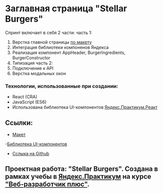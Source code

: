 # Заглавная страница "Stellar Burgers"

Спринт включает в себя 2 части:
часть 1:
1. Верстка главной страницы [по макету](https://www.figma.com/file/Z8DHldjVbvhQXtrkmJR8CU/React-%2F-%D0%9F%D1%80%D0%BE%D0%B5%D0%BA%D1%82%D0%BD%D1%8B%D0%B5-%D0%B7%D0%B0%D0%B4%D0%B0%D1%87%D0%B8-(3-%D0%BC%D0%B5%D1%81%D1%8F%D1%86%D0%B0)?node-id=0%3A1)
2. Интеграция библиотеки компоненов Яндекса
3. Реализация компонент AppHeader, BurgerIngredients, BurgerConstructor
4. Типизация
часть 2:
1. Подключение к API
2. Верстка модальных окон

### Технологии, использованные при создании:

- React (CRA)
- JavaScript (ES6)
- Использована библиотека UI-компонентов [Яндекс.Практикум.Реакт](https://github.com/yandex-praktikum/react-developer-burger-ui-components)

## Ссылки:
- [Макет](https://www.figma.com/file/Z8DHldjVbvhQXtrkmJR8CU/React-%2F-%D0%9F%D1%80%D0%BE%D0%B5%D0%BA%D1%82%D0%BD%D1%8B%D0%B5-%D0%B7%D0%B0%D0%B4%D0%B0%D1%87%D0%B8-(3-%D0%BC%D0%B5%D1%81%D1%8F%D1%86%D0%B0)?node-id=0%3A1)

-[Библиотека UI-компонентов](https://www.npmjs.com/package/@ya.praktikum/react-developer-burger-ui-components)

- [Сслыка на Github](https://natashasolntseva.github.io/react-burger/)

## Проектная работа: "Stellar Burgers". Создана в рамках учебы в [Яндекс.Практикум](https://praktikum.yandex.ru/) на курсе ["Веб-разработчик плюс"](https://practicum.yandex.ru/web-plus/).
